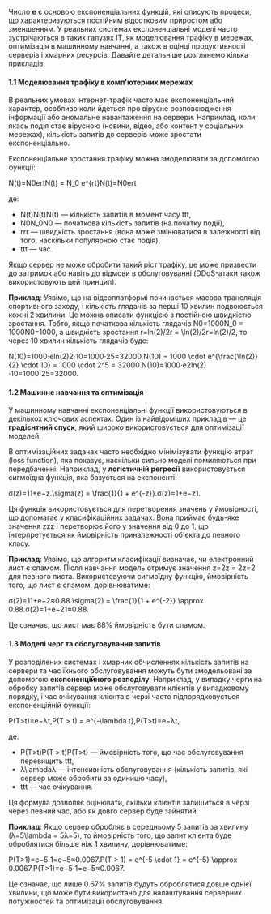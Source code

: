 Число **e** є основою експоненціальних функцій, які описують процеси, що характеризуються постійним відсотковим приростом або зменшенням. У реальних системах експоненціальні моделі часто зустрічаються в таких галузях ІТ, як моделювання трафіку в мережах, оптимізація в машинному навчанні, а також в оцінці продуктивності серверів і хмарних ресурсів. Давайте детальніше розглянемо кілька прикладів.

#### 1.1 **Моделювання трафіку в комп'ютерних мережах**

В реальних умовах інтернет-трафік часто має експоненціальний характер, особливо коли йдеться про вірусне розповсюдження інформації або аномальне навантаження на сервери. Наприклад, коли якась подія стає вірусною (новини, відео, або контент у соціальних мережах), кількість запитів до серверів може зростати експоненціально.

Експоненціальне зростання трафіку можна змоделювати за допомогою функції:

N(t)=N0ertN(t) = N_0 e^{rt}N(t)=N0​ert

де:

- N(t)N(t)N(t) — кількість запитів в момент часу ttt,
- N0N_0N0​ — початкова кількість запитів (на початку події),
- rrr — швидкість зростання (вона може змінюватися в залежності від того, наскільки популярною стає подія),
- ttt — час.

Якщо сервер не може обробити такий ріст трафіку, це може призвести до затримок або навіть до відмови в обслуговуванні (DDoS-атаки також використовують цей принцип).

**Приклад**: Уявімо, що на відеоплатформі починається масова трансляція спортивного заходу, і кількість глядачів за перші 10 хвилин подвоюється кожні 2 хвилини. Це можна описати функцією з постійною швидкістю зростання. Тобто, якщо початкова кількість глядачів N0=1000N_0 = 1000N0​=1000, а швидкість зростання r=ln⁡(2)/2r = \ln(2)/2r=ln(2)/2, то через 10 хвилин кількість глядачів буде:

N(10)=1000⋅eln⁡(2)2⋅10=1000⋅25=32000.N(10) = 1000 \cdot e^{\frac{\ln(2)}{2} \cdot 10} = 1000 \cdot 2^5 = 32000.N(10)=1000⋅e2ln(2)​⋅10=1000⋅25=32000.

#### 1.2 **Машинне навчання та оптимізація**

У машинному навчанні експоненціальні функції використовуються в декількох ключових аспектах. Один із найвідоміших прикладів — це **градієнтний спуск**, який широко використовується для оптимізації моделей.

В оптимізаційних задачах часто необхідно мінімізувати функцію втрат (loss function), яка показує, наскільки сильно моделі помиляються при передбаченні. Наприклад, у **логістичній регресії** використовується сигмоїдна функція, яка базується на експоненті:

σ(z)=11+e−z.\sigma(z) = \frac{1}{1 + e^{-z}}.σ(z)=1+e−z1​.

Ця функція використовується для перетворення значень у ймовірності, що допомагає у класифікаційних задачах. Вона приймає будь-яке значення zzz і перетворює його у значення від 0 до 1, що інтерпретується як ймовірність приналежності об'єкта до певного класу.

**Приклад**: Уявімо, що алгоритм класифікації визначає, чи електронний лист є спамом. Після навчання модель отримує значення z=2z = 2z=2 для певного листа. Використовуючи сигмоїдну функцію, ймовірність того, що лист є спамом, дорівнюватиме:

σ(2)=11+e−2≈0.88.\sigma(2) = \frac{1}{1 + e^{-2}} \approx 0.88.σ(2)=1+e−21​≈0.88.

Це означає, що лист має 88% ймовірність бути спамом.

#### 1.3 **Моделі черг та обслуговування запитів**

У розподілених системах і хмарних обчисленнях кількість запитів на сервери та час їхнього обслуговування можуть бути змодельовані за допомогою **експоненційного розподілу**. Наприклад, у випадку черги на обробку запитів сервер може обслуговувати клієнтів у випадковому порядку, і час очікування клієнта в черзі часто підпорядковується експоненційній функції:

P(T>t)=e−λt,P(T > t) = e^{-\lambda t},P(T>t)=e−λt,

де:

- P(T>t)P(T > t)P(T>t) — ймовірність того, що час обслуговування перевищить ttt,
- λ\lambdaλ — інтенсивність обслуговування (кількість запитів, які сервер може обробити за одиницю часу),
- ttt — час очікування.

Ця формула дозволяє оцінювати, скільки клієнтів залишиться в черзі через певний час, або як довго сервер буде зайнятий.

**Приклад**: Якщо сервер обробляє в середньому 5 запитів за хвилину (λ=5\lambda = 5λ=5), то ймовірність того, що запит клієнта буде оброблятися більше ніж 1 хвилину, дорівнюватиме:

P(T>1)=e−5⋅1=e−5≈0.0067.P(T > 1) = e^{-5 \cdot 1} = e^{-5} \approx 0.0067.P(T>1)=e−5⋅1=e−5≈0.0067.

Це означає, що лише 0.67% запитів будуть оброблятися довше однієї хвилини, що може бути використано для налаштування серверних потужностей та оптимізації обслуговування.